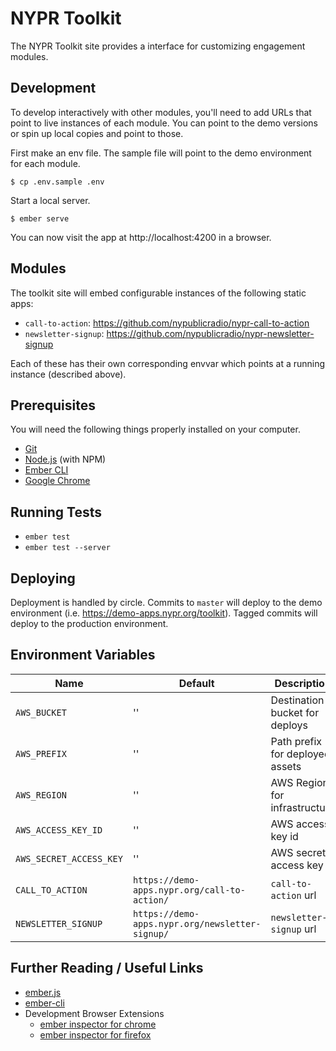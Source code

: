 # NYPR Toolkit

The NYPR Toolkit site provides a interface for customizing engagement modules.

## Development

To develop interactively with other modules, you'll need to add URLs that point to live instances of each module. You can point to the demo versions or spin up local copies and point to those.

First make an env file. The sample file will point to the demo environment for each module.
```
$ cp .env.sample .env
```

Start a local server.
```
$ ember serve
```
You can now visit the app at http://localhost:4200 in a browser.

## Modules
The toolkit site will embed configurable instances of the following static apps:

- `call-to-action`: https://github.com/nypublicradio/nypr-call-to-action
- `newsletter-signup`: https://github.com/nypublicradio/nypr-newsletter-signup

Each of these has their own corresponding envvar which points at a running instance (described above).

## Prerequisites

You will need the following things properly installed on your computer.

* [Git](https://git-scm.com/)
* [Node.js](https://nodejs.org/) (with NPM)
* [Ember CLI](https://ember-cli.com/)
* [Google Chrome](https://google.com/chrome/)

## Running Tests

* `ember test`
* `ember test --server`

## Deploying

Deployment is handled by circle. Commits to `master` will deploy to the demo environment (i.e. https://demo-apps.nypr.org/toolkit). Tagged commits will deploy to the production environment.

## Environment Variables

Name | Default | Description
--- | --- | ---
`AWS_BUCKET` | '' | Destination bucket for deploys
`AWS_PREFIX` | '' | Path prefix for deployed assets
`AWS_REGION` | '' | AWS Region for infrastructure
`AWS_ACCESS_KEY_ID` | '' | AWS access key id
`AWS_SECRET_ACCESS_KEY` | '' | AWS secret access key
`CALL_TO_ACTION` | `https://demo-apps.nypr.org/call-to-action/` | `call-to-action` url
`NEWSLETTER_SIGNUP` | `https://demo-apps.nypr.org/newsletter-signup/` | `newsletter-signup` url

## Further Reading / Useful Links

* [ember.js](https://emberjs.com/)
* [ember-cli](https://ember-cli.com/)
* Development Browser Extensions
  * [ember inspector for chrome](https://chrome.google.com/webstore/detail/ember-inspector/bmdblncegkenkacieihfhpjfppoconhi)
  * [ember inspector for firefox](https://addons.mozilla.org/en-US/firefox/addon/ember-inspector/)
